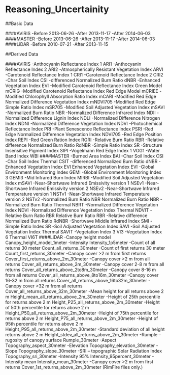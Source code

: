 # Reasoning_Uncertainity

##Basic Data

####AVIRIS 
-Before 2013-06-26
-After 2013-11-17
-After 2014-06-03
####MASTER 
-Before 2013-06-26
-After 2013-11-17
-After 2014-06-03
####LiDAR 
-Before 2010-07-21
-After 2013-11-15

##Derived Data

####AVIRIS
-Anthocyanin Reflectance Index 1 ARI1
-Anthocyanin Reflectance Index 2 ARI2
-Atmospherically Resistant Vegetation Index ARVI
-Carotenoid Reflectance Index 1 CRI1
-Carotenoid Reflectance Index 2 CRI2
-Char Soil Index CSI
-differenced Normalized Burn Ratio dNBR
-Enhanced Vegetation Index EVI
-Modified Carotenoid Reflectance Index Green Model mCRIG
-Modified Carotenoid Reflectance Index Red Edge Model mCRIEE
-Modified Chlorophyll Absorption Ratio Index mCARI
-Modified Red Edge Normalized Difference Vegetation Index mNDVI705
-Modified Red Edge Simple Ratio Index mSR705
-Modified Soil Adjusted Vegetation Index mSAVI
-Normalized Burn Ratio NBR
-Normalized Difference Infrared Index NDII
-Normalized Difference Lignin Index NDLI
-Normalized Difference Nitrogen Index NDNI
-Normalized Difference Vegetation Index NDVI
-Photochemical Reflectance Index PRI
-Plant Senescence Reflectance Index PSRI
-Red Edge Normalized Difference Vegetation Index NDVI705
-Red Edge Position Index REPI
-Red Green Ration Index RGRI
-Relative Burn Ratio RBR
-Relative difference Normalized Burn Ratio RdNBR
-Simple Ratio Index SR
-Structure Insensitive Pigment Index SIPI
-Vogelmann Red Edge Index 1 VOG1
-Water Band Index WBI
####MASTER
-Burned Area Index BAI
-Char Soil Index CSI
-Char Soil Index Thermal CSIT
-differenced Normalized Burn Ratio dNBR
-Enhanced Vegetation Index EVI Enhanced Vegetation Index EVI
-Global Environment Monitoring Index GEMI
-Global Environment Monitoring Index 3 GEMI3
-Mid Infrared Burn Index MIRBI
-Modified Soil Adjusted Vegetation Index mSAVI 
-Near-Shortwave Infrared Emissivity version 1 NSEv1
-Near-Shortwave Infrared Emissivity version 2 NSEv2
-Near-Shortwave Infrared Temperature version 1 NSTv1
-Near-Shortwave Infrared Temperature version 2 NSTv2
-Normalized Burn Ratio NBR Normalized Burn Ratio NBR
-Normalized Burn Ratio Thermal NBRT
-Normalized Difference Vegetation Index NDVI 
-Normalized Difference Vegetation Index Thermal NDVIT
-Relative Burn Ratio RBR Relative Burn Ratio RBR
-Relative difference Normalized Burn Ratio RdNBR 
-Shortwave Middle Infrared Index SMI
-Simple Ratio Index SR
-Soil Adjusted Vegetation Index SAVI
-Soil Adjusted Vegetation Index Thermal SAVIT
-Vegetation Index 3 VI3
-Vegetation Index 6 Thermal VI6T
####LiDAR
-Canopy height model Canopy_height_model_1meter
-Intensity Intensity_1p5meter
-Count of all returns 30 meter Count_all_returns_30meter
-Count of first returns 30 meter Count_first_returns_30meter
-Canopy cover >2 m from first returns Cover_first_returns_above_2m_30meter
-Canopy cover >2 m from all returns Cover_all_returns_above_2m_30meter
-Canopy cover 2-8 m from all returns Cover_all_returns_above_2to8m_30meter
-Canopy cover 8-16 m from all returns Cover_all_returns_above_8to16m_30meter
-Canopy cover 16-32 m from all returns Cover_all_returns_above_16to32m_30meter
-Canopy cover >32 m from all returns Cover_all_returns_above_32m_30meter
-Mean height for all returns above 2 m Height_mean_all_returns_above_2m_30meter
-Height of 25th percentile for returns above 2 m Height_P25_all_returns_above_2m_30meter
-Height of 50th percentile for returns above 2 m Height_P50_all_returns_above_2m_30meter
-Height of 75th percentile for returns above 2 m Height_P75_all_returns_above_2m_30meter
-Height of 95th percentile for returns above 2 m Height_P95_all_returns_above_2m_30meter
-Standard deviation of all height returns above 2 m Height_stdev_all_returns_above_2m_30meter
-Rumple – rugosity of canopy surface Rumple_30meter
-Aspect Topography_aspect_30meter
-Elevation Topography_elevation_30meter
-Slope Topography_slope_30meter
-SRI – topographic Solar Radiation Index Topography_sri_30meter
-Intensity 95% Intensity_95percent_30meter
-Intensity mean Intensity_mean_30meter
-Canopy cover >2 m from first returns Cover_1st_returns_above_2m_30meter (RimFire files only.)
